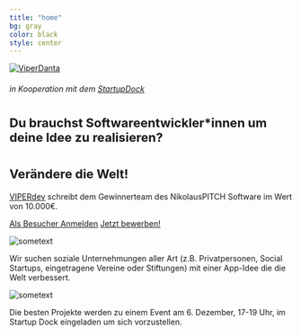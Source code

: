 ```yaml
---
title: "home"
bg: gray
color: black
style: center
---
```

[![ViperDanta](img/vipersantawobg.png)](https://viperdev.io/)
###### in Kooperation mit dem [StartupDock](https://startupdock.de/)
<div class="block-slogan">
<h1><span style="font-size : 22px;">Du brauchst Softwareentwickler*innen um deine Idee zu realisieren?</span></h1>
</div>
<div class="block-slogan">
<h1><span style="font-size : 22px;">Verändere die Welt!</span></h1>
</div>

[VIPERdev](https://viperdev.io/) schreibt dem Gewinnerteam des NikolausPITCH Software im Wert von 10.000€.

<a href="https://www.eventbrite.de/e/nikolauspitch-tickets-51460197837" class="button">Als Besucher Anmelden</a>
<a href="#bewerbung" class="button">Jetzt bewerben!</a>

<div id="img-text">
<div class="member">
    <img src="/img/lightbulb.png" alt="sometext" />
    <p>Wir suchen soziale Unternehmungen aller Art (z.B. Privatpersonen, Social Startups, eingetragene Vereine oder Stiftungen) mit einer App-Idee die die Welt verbessert.</p>
</div>
<div class="member">
    <img src="/img/glorycup.png" alt="sometext" />
    <p>Die besten Projekte werden zu einem Event am 6. Dezember, 17-19 Uhr, im Startup Dock eingeladen um sich vorzustellen.</p>
</div>
</div>

